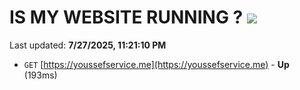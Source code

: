 # IS MY WEBSITE RUNNING ? [![](https://img.shields.io/static/v1?label=Sponsor&message=%E2%9D%A4&logo=GitHub&color=%23fe8e86)](https://github.com/sponsors/Youssef-Lehmam)

Last updated: **7/27/2025, 11:21:10 PM**

- `GET` [https://youssefservice.me](https://youssefservice.me) - **Up** (193ms)
